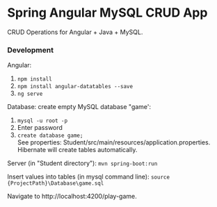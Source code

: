 # Spring Angular MySQL CRUD App
CRUD Operations for Angular + Java + MySQL.

### Development
Angular: 
1. `npm install`
2. `npm install angular-datatables --save`
3. `ng serve`

Database: create empty MySQL database "game':
1. `mysql -u root -p`
2. Enter password
3. `create database game;`<br/>
See properties: Student/src/main/resources/application.properties.<br/>
Hibernate will create tables automatically.<br/>

Server (in "Student directory"): `mvn spring-boot:run`

Insert values into tables (in mysql command line): `source {ProjectPath}\Database\game.sql`

Navigate to http://localhost:4200/play-game.
